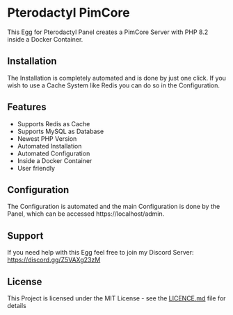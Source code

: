 Pterodactyl PimCore
===================
This Egg for Pterodactyl Panel creates a PimCore Server with PHP 8.2 inside a Docker Container.

## Installation

The Installation is completely automated and is done by just one click.
If you wish to use a Cache System like Redis you can do so in the Configuration.

## Features

* Supports Redis as Cache
* Supports MySQL as Database
* Newest PHP Version
* Automated Installation
* Automated Configuration
* Inside a Docker Container
* User friendly

## Configuration

The Configuration is automated and the main Configuration is done by the Panel, which can be accessed https://localhost/admin.

## Support

If you need help with this Egg feel free to join my Discord Server: https://discord.gg/Z5VAXg23zM

## License

This Project is licensed under the MIT License - see the [LICENCE.md](LICENCE.md) file for details
